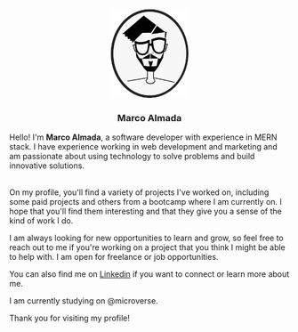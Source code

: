 <a name="readme-top"></a>

<div align="center">
  <img src="soyMarco.png" alt="logo" width="140"  height="auto" />
  <br/>
  <h3><b>Marco Almada</b></h3>

</div>

<div>Hello! I'm <b>Marco Almada</b>, a software developer with experience in MERN stack. I have experience working in web development and marketing and am passionate about using technology to solve problems and build innovative solutions.<br><br>

On my profile, you'll find a variety of projects I've worked on, including some paid projects and others from a bootcamp where I am currently on. I hope that you'll find them interesting and that they give you a sense of the kind of work I do.

I am always looking for new opportunities to learn and grow, so feel free to reach out to me if you're working on a project that you think I might be able to help with. I am open for freelance or job opportunities.

You can also find me on <a href="https://linkedin.com/in/marcoalmadaar">Linkedin</a> if you want to connect or learn more about me.
  
I am currently studying on @microverse.

Thank you for visiting my profile!
</div>
